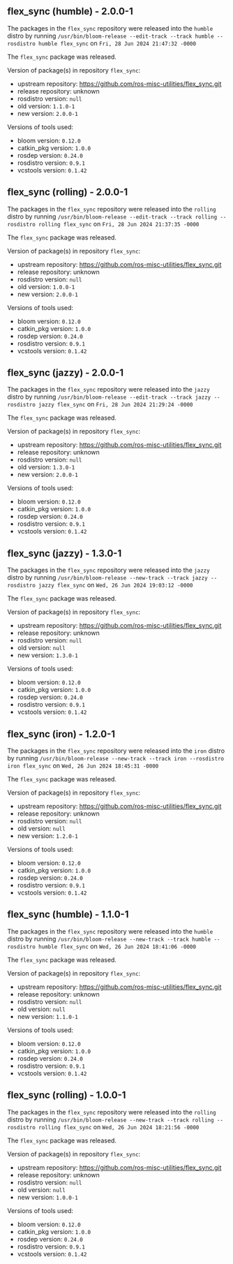 ## flex_sync (humble) - 2.0.0-1

The packages in the `flex_sync` repository were released into the `humble` distro by running `/usr/bin/bloom-release --edit-track --track humble --rosdistro humble flex_sync` on `Fri, 28 Jun 2024 21:47:32 -0000`

The `flex_sync` package was released.

Version of package(s) in repository `flex_sync`:

- upstream repository: https://github.com/ros-misc-utilities/flex_sync.git
- release repository: unknown
- rosdistro version: `null`
- old version: `1.1.0-1`
- new version: `2.0.0-1`

Versions of tools used:

- bloom version: `0.12.0`
- catkin_pkg version: `1.0.0`
- rosdep version: `0.24.0`
- rosdistro version: `0.9.1`
- vcstools version: `0.1.42`


## flex_sync (rolling) - 2.0.0-1

The packages in the `flex_sync` repository were released into the `rolling` distro by running `/usr/bin/bloom-release --edit-track --track rolling --rosdistro rolling flex_sync` on `Fri, 28 Jun 2024 21:37:35 -0000`

The `flex_sync` package was released.

Version of package(s) in repository `flex_sync`:

- upstream repository: https://github.com/ros-misc-utilities/flex_sync.git
- release repository: unknown
- rosdistro version: `null`
- old version: `1.0.0-1`
- new version: `2.0.0-1`

Versions of tools used:

- bloom version: `0.12.0`
- catkin_pkg version: `1.0.0`
- rosdep version: `0.24.0`
- rosdistro version: `0.9.1`
- vcstools version: `0.1.42`


## flex_sync (jazzy) - 2.0.0-1

The packages in the `flex_sync` repository were released into the `jazzy` distro by running `/usr/bin/bloom-release --edit-track --track jazzy --rosdistro jazzy flex_sync` on `Fri, 28 Jun 2024 21:29:24 -0000`

The `flex_sync` package was released.

Version of package(s) in repository `flex_sync`:

- upstream repository: https://github.com/ros-misc-utilities/flex_sync.git
- release repository: unknown
- rosdistro version: `null`
- old version: `1.3.0-1`
- new version: `2.0.0-1`

Versions of tools used:

- bloom version: `0.12.0`
- catkin_pkg version: `1.0.0`
- rosdep version: `0.24.0`
- rosdistro version: `0.9.1`
- vcstools version: `0.1.42`


## flex_sync (jazzy) - 1.3.0-1

The packages in the `flex_sync` repository were released into the `jazzy` distro by running `/usr/bin/bloom-release --new-track --track jazzy --rosdistro jazzy flex_sync` on `Wed, 26 Jun 2024 19:03:12 -0000`

The `flex_sync` package was released.

Version of package(s) in repository `flex_sync`:

- upstream repository: https://github.com/ros-misc-utilities/flex_sync.git
- release repository: unknown
- rosdistro version: `null`
- old version: `null`
- new version: `1.3.0-1`

Versions of tools used:

- bloom version: `0.12.0`
- catkin_pkg version: `1.0.0`
- rosdep version: `0.24.0`
- rosdistro version: `0.9.1`
- vcstools version: `0.1.42`


## flex_sync (iron) - 1.2.0-1

The packages in the `flex_sync` repository were released into the `iron` distro by running `/usr/bin/bloom-release --new-track --track iron --rosdistro iron flex_sync` on `Wed, 26 Jun 2024 18:45:31 -0000`

The `flex_sync` package was released.

Version of package(s) in repository `flex_sync`:

- upstream repository: https://github.com/ros-misc-utilities/flex_sync.git
- release repository: unknown
- rosdistro version: `null`
- old version: `null`
- new version: `1.2.0-1`

Versions of tools used:

- bloom version: `0.12.0`
- catkin_pkg version: `1.0.0`
- rosdep version: `0.24.0`
- rosdistro version: `0.9.1`
- vcstools version: `0.1.42`


## flex_sync (humble) - 1.1.0-1

The packages in the `flex_sync` repository were released into the `humble` distro by running `/usr/bin/bloom-release --new-track --track humble --rosdistro humble flex_sync` on `Wed, 26 Jun 2024 18:41:06 -0000`

The `flex_sync` package was released.

Version of package(s) in repository `flex_sync`:

- upstream repository: https://github.com/ros-misc-utilities/flex_sync.git
- release repository: unknown
- rosdistro version: `null`
- old version: `null`
- new version: `1.1.0-1`

Versions of tools used:

- bloom version: `0.12.0`
- catkin_pkg version: `1.0.0`
- rosdep version: `0.24.0`
- rosdistro version: `0.9.1`
- vcstools version: `0.1.42`


## flex_sync (rolling) - 1.0.0-1

The packages in the `flex_sync` repository were released into the `rolling` distro by running `/usr/bin/bloom-release --new-track --track rolling --rosdistro rolling flex_sync` on `Wed, 26 Jun 2024 18:21:56 -0000`

The `flex_sync` package was released.

Version of package(s) in repository `flex_sync`:

- upstream repository: https://github.com/ros-misc-utilities/flex_sync.git
- release repository: unknown
- rosdistro version: `null`
- old version: `null`
- new version: `1.0.0-1`

Versions of tools used:

- bloom version: `0.12.0`
- catkin_pkg version: `1.0.0`
- rosdep version: `0.24.0`
- rosdistro version: `0.9.1`
- vcstools version: `0.1.42`


